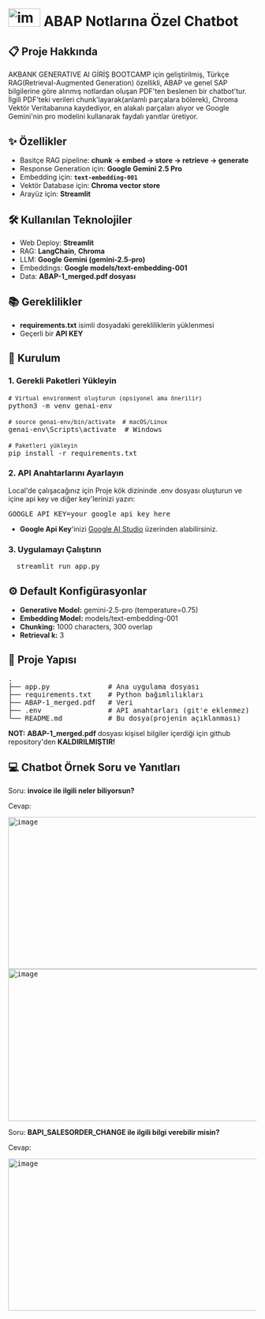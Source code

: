 # <img width="65" height="36.4" alt="image" src="https://github.com/user-attachments/assets/2138fb1a-a5c5-45d2-b174-068558b5d206" /> ABAP Notlarına Özel Chatbot
## 📋 Proje Hakkında

AKBANK GENERATIVE AI GİRİŞ BOOTCAMP için geliştirilmiş, Türkçe RAG(Retrieval-Augmented Generation) özellikli, ABAP ve genel SAP bilgilerine göre alınmış notlardan oluşan PDF'ten beslenen bir chatbot'tur. İlgili PDF'teki verileri chunk'layarak(anlamlı parçalara bölerek), Chroma Vektör Veritabanına kaydediyor, en alakalı parçaları alıyor ve Google Gemini'nin pro modelini kullanarak faydalı yanıtlar üretiyor.

## ✨ Özellikler
* Basitçe RAG pipeline: **chunk → embed → store → retrieve → generate**
* Response Generation için: **Google Gemini 2.5 Pro**
* Embedding için: **`text-embedding-001`**
* Vektör Database için: **Chroma vector store**
* Arayüz için: **Streamlit**

## 🛠️ Kullanılan Teknolojiler
* Web Deploy: **Streamlit**
* RAG: **LangChain**, **Chroma**
* LLM: **Google Gemini (gemini-2.5-pro)**
* Embeddings: **Google models/text-embedding-001**
* Data: **ABAP-1_merged.pdf dosyası**

## 📚 Gereklilikler
* **requirements.txt** isimli dosyadaki gerekliliklerin yüklenmesi
* Geçerli bir **API KEY**

## 🚀 Kurulum
### 1. Gerekli Paketleri Yükleyin
<pre>
<small># Virtual environment oluşturun (opsiyonel ama önerilir)</small> 
python3 -m venv genai-env
  
<small># source genai-env/bin/activate  # macOS/Linux</small> 
genai-env\Scripts\activate  # Windows

<small># Paketleri yükleyin</small> 
pip install -r requirements.txt
</pre>

### 2. API Anahtarlarını Ayarlayın
Local'de çalışacağınız için Proje kök dizininde .env dosyası oluşturun ve içine api key ve diğer key'lerinizi yazın:
<pre>
GOOGLE_API_KEY=your_google_api_key_here
</pre>

* **Google Api Key**'inizi [Google AI Studio](https://makersuite.google.com/app/apikey) üzerinden alabilirsiniz.

### 3. Uygulamayı Çalıştırın
<pre>
  streamlit run app.py
</pre>

## ⚙️ Default Konfigürasyonlar
* **Generative Model:** gemini-2.5-pro (temperature=0.75)
* **Embedding Model:** models/text-embedding-001
* **Chunking:** 1000 characters, 300 overlap
* **Retrieval k:** 3

## 📁 Proje Yapısı
<pre>
.
├── app.py              # Ana uygulama dosyası
├── requirements.txt    # Python bağımlılıkları
├── ABAP-1_merged.pdf   # Veri
├── .env                # API anahtarları (git'e eklenmez)
└── README.md           # Bu dosya(projenin açıklanması)
</pre>
**NOT:** **ABAP-1_merged.pdf** dosyası kişisel bilgiler içerdiği için github repository'den **KALDIRILMIŞTIR!**

## 💻 Chatbot Örnek Soru ve Yanıtları
Soru: **invoice ile ilgili neler biliyorsun?**

Cevap:
<pre>
<img align="left" width="600" height="308" alt="image" src="https://github.com/user-attachments/assets/0566909c-c495-4438-ad9d-39453bcd95a3" />
<br></br>
<img align="left" width="600" height="308" alt="image" src="https://github.com/user-attachments/assets/5720c1bf-a867-46d5-b490-abdcbbfd6b58" />
</pre>

Soru: **BAPI_SALESORDER_CHANGE ile ilgili bilgi verebilir misin?**

Cevap:
<pre>
<img align="left" width="600" height="308" alt="image" src="https://github.com/user-attachments/assets/709fb1b4-329a-4778-a580-5054121b8835" />
</pre>

